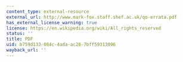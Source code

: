 ```yaml
---
content_type: external-resource
external_url: http://www.mark-fox.staff.shef.ac.uk/qo-errata.pdf
has_external_license_warning: true
license: https://en.wikipedia.org/wiki/All_rights_reserved
status: ''
title: PDF
uid: b759d133-084c-4ada-ac28-7bff59313096
wayback_url: ''
---
```

